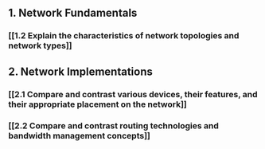 ## 1. Network Fundamentals

### [[1.2 Explain the characteristics of network topologies and network types]]




## 2. Network Implementations

### [[2.1 Compare and contrast various devices, their features, and their appropriate placement on the network]]

### [[2.2 Compare and contrast routing technologies and bandwidth management concepts]]
